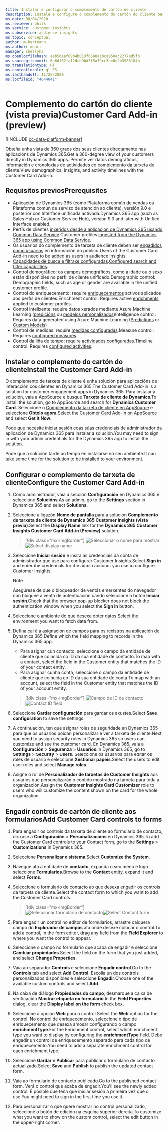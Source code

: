 ```yaml
---
title: Instalar e configurar o complemento de cartón de cliente
description: Instale e configure o complemento do cartón do cliente para Dynamics 365 Customer Insights.
ms.date: 08/04/2020
ms.reviewer: philk
ms.service: customer-insights
ms.subservice: audience-insights
ms.topic: conceptual
author: m-hartmann
ms.author: mhart
manager: shellyha
ms.openlocfilehash: aab5deaf89b4b019f6688a1bca950ec2277ad5fb
ms.sourcegitcommit: 6a6df62fa12dcb9bd5f5a39cc3ee0e2b3988184b
ms.translationtype: HT
ms.contentlocale: gl-ES
ms.lasthandoff: 11/25/2020
ms.locfileid: "4644041"
---
```

# <a name="customer-card-add-in-preview"></a><span data-ttu-id="45ec6-103">Complemento do cartón do cliente (vista previa)</span><span class="sxs-lookup"><span data-stu-id="45ec6-103">Customer Card Add-in (preview)</span></span>

[!INCLUDE [cc-data-platform-banner](../includes/cc-data-platform-banner.md)]

<span data-ttu-id="45ec6-104">Obteña unha vista de 360 graos dos seus clientes directamente nas aplicacións de Dynamics 365.</span><span class="sxs-lookup"><span data-stu-id="45ec6-104">Get a 360-degree view of your customers directly in Dynamics 365 apps.</span></span> <span data-ttu-id="45ec6-105">Permite ver datos demográficos, información e cronoloxías de actividades co complemento da tarxeta de cliente.</span><span class="sxs-lookup"><span data-stu-id="45ec6-105">View demographics, insights, and activity timelines with the Customer Card Add-in.</span></span>

## <a name="prerequisites"></a><span data-ttu-id="45ec6-106">Requisitos previos</span><span class="sxs-lookup"><span data-stu-id="45ec6-106">Prerequisites</span></span>

- <span data-ttu-id="45ec6-107">Aplicación de Dynamics 365 (como Plataforma común de vendas ou Plataforma común de servizo de atención ao cliente), versión 9.0 e posterior con Interface unificada activada.</span><span class="sxs-lookup"><span data-stu-id="45ec6-107">Dynamics 365 app (such as Sales Hub or Customer Service Hub), version 9.0 and later with Unified Interface enabled.</span></span>
- <span data-ttu-id="45ec6-108">Perfís de clientes [inxeridos desde a aplicación de Dynamics 365 usando Common Data Service](connect-power-query.md).</span><span class="sxs-lookup"><span data-stu-id="45ec6-108">Customer profiles [ingested from the Dynamics 365 app using Common Data Service](connect-power-query.md).</span></span>
- <span data-ttu-id="45ec6-109">Os usuarios do complemento de tarxeta de cliente deben ser [engadidos como usuarios](permissions.md) en información do público.</span><span class="sxs-lookup"><span data-stu-id="45ec6-109">Users of the Customer Card Add-in need to be [added as users](permissions.md) in audience insights.</span></span>
- <span data-ttu-id="45ec6-110">[Capacidades de busca e filtraxe configuradas](search-filter-index.md).</span><span class="sxs-lookup"><span data-stu-id="45ec6-110">[Configured search and filter capabilities](search-filter-index.md).</span></span>
- <span data-ttu-id="45ec6-111">Control demográfico: os campos demográficos, como a idade ou o sexo están dispoñibles no perfil de cliente unificado.</span><span class="sxs-lookup"><span data-stu-id="45ec6-111">Demographic control: Demographic fields, such as age or gender are available in the unified customer profile.</span></span>
- <span data-ttu-id="45ec6-112">Control do enriquecemento: require [enriquecementos](enrichment-hub.md) activos aplicados aos perfís de clientes.</span><span class="sxs-lookup"><span data-stu-id="45ec6-112">Enrichment control: Requires active [enrichments](enrichment-hub.md) applied to customer profiles.</span></span>
- <span data-ttu-id="45ec6-113">Control intelixente: require datos xerados mediante Azure Machine Learning ([predicións](predictions.md) ou [modelos personalizados](custom-models.md))</span><span class="sxs-lookup"><span data-stu-id="45ec6-113">Intelligence control: Requires data generated using Azure Machine Learning ([Predictions](predictions.md) or [Custom Models](custom-models.md))</span></span>
- <span data-ttu-id="45ec6-114">Control de medidas: require [medidas configuradas](measures.md).</span><span class="sxs-lookup"><span data-stu-id="45ec6-114">Measure control: Requires [configured measures](measures.md).</span></span>
- <span data-ttu-id="45ec6-115">Control da liña de tempo: require [actividades configuradas](activities.md).</span><span class="sxs-lookup"><span data-stu-id="45ec6-115">Timeline control: Requires [configured activities](activities.md).</span></span>

## <a name="install-the-customer-card-add-in"></a><span data-ttu-id="45ec6-116">Instalar o complemento do cartón do cliente</span><span class="sxs-lookup"><span data-stu-id="45ec6-116">Install the Customer Card Add-in</span></span>

<span data-ttu-id="45ec6-117">O complemento de tarxeta de cliente é unha solución para aplicacións de interacción cos clientes en Dynamics 365.</span><span class="sxs-lookup"><span data-stu-id="45ec6-117">The Customer Card Add-in is a solution for customer engagement apps in Dynamics 365.</span></span> <span data-ttu-id="45ec6-118">Para instalar a solución, vaia a AppSource e busque **Tarxeta de cliente de Dynamics**.</span><span class="sxs-lookup"><span data-stu-id="45ec6-118">To install the solution, go to AppSource and search for **Dynamics Customer Card**.</span></span> <span data-ttu-id="45ec6-119">Seleccione o [Complemento da tarxeta de cliente en AppSource](https://appsource.microsoft.com/product/dynamics-365/mscrm.dynamics_365_customer_insights_customer_card_addin?tab=Overview) e seleccione **Obtelo agora**.</span><span class="sxs-lookup"><span data-stu-id="45ec6-119">Select the [Customer Card Add-in on AppSource](https://appsource.microsoft.com/product/dynamics-365/mscrm.dynamics_365_customer_insights_customer_card_addin?tab=Overview) and select **Get It Now**.</span></span>

<span data-ttu-id="45ec6-120">Pode que necesite iniciar sesión coas súas credenciais de administrador da aplicación de Dynamics 365 para instalar a solución.</span><span class="sxs-lookup"><span data-stu-id="45ec6-120">You may need to sign in with your admin credentials for the Dynamics 365 app to install the solution.</span></span>

<span data-ttu-id="45ec6-121">Pode que a solución tarde un tempo en instalarse no seu ambiente.</span><span class="sxs-lookup"><span data-stu-id="45ec6-121">It can take some time for the solution to be installed to your environment.</span></span>

## <a name="configure-the-customer-card-add-in"></a><span data-ttu-id="45ec6-122">Configurar o complemento de tarxeta de cliente</span><span class="sxs-lookup"><span data-stu-id="45ec6-122">Configure the Customer Card Add-in</span></span>

1. <span data-ttu-id="45ec6-123">Como administrador, vaia á sección **Configuración** en Dynamics 365 e seleccione **Solucións**.</span><span class="sxs-lookup"><span data-stu-id="45ec6-123">As an admin, go to the **Settings** section in Dynamics 365 and select **Solutions**.</span></span>

1. <span data-ttu-id="45ec6-124">Seleccione a ligazón **Nome de pantalla** para a solución **Complemento de tarxeta de cliente de Dynamics 365 Customer Insights (vista previa)**.</span><span class="sxs-lookup"><span data-stu-id="45ec6-124">Select the **Display Name** link for the **Dynamics 365 Customer Insights Customer Card Add-in (Preview)** solution.</span></span>

   > [!div class="mx-imgBorder"]
   > <span data-ttu-id="45ec6-125">![Seleccionar o nome para mostrar](media/select-display-name.png "Seleccionar o nome para mostrar")</span><span class="sxs-lookup"><span data-stu-id="45ec6-125">![Select display name](media/select-display-name.png "Select display name")</span></span>

1. <span data-ttu-id="45ec6-126">Seleccione **Iniciar sesión** e insira as credenciais da conta de administrador que use para configurar Customer Insights.</span><span class="sxs-lookup"><span data-stu-id="45ec6-126">Select **Sign in** and enter the credentials for the admin account you use to configure Customer Insights.</span></span>

   > [!NOTE]
   > <span data-ttu-id="45ec6-127">Asegúrese de que o bloqueador de ventás emerxentes do navegador non bloquee a ventá de autenticación cando seleccione o botón **Iniciar sesión**.</span><span class="sxs-lookup"><span data-stu-id="45ec6-127">Check that the browser pop-up blocker does not block the authentication window when you select the **Sign in** button.</span></span>

1. <span data-ttu-id="45ec6-128">Seleccione o ambiente do que desexa obter datos.</span><span class="sxs-lookup"><span data-stu-id="45ec6-128">Select the environment you want to fetch data from.</span></span>

1. <span data-ttu-id="45ec6-129">Defina cal é a asignación de campos para os rexistros na aplicación de Dynamics 365.</span><span class="sxs-lookup"><span data-stu-id="45ec6-129">Define which the field mapping to records in the Dynamics 365 app.</span></span>
   - <span data-ttu-id="45ec6-130">Para asignar cun contacto, seleccione o campo da entidade de cliente que coincida co ID da súa entidade de contacto.</span><span class="sxs-lookup"><span data-stu-id="45ec6-130">To map with a contact, select the field in the Customer entity that matches the ID of your contact entity.</span></span>
   - <span data-ttu-id="45ec6-131">Para asignar cunha conta, seleccione o campo da entidade de cliente que coincida co ID da súa entidade de conta.</span><span class="sxs-lookup"><span data-stu-id="45ec6-131">To map with an account, select the field in the Customer entity that matches the ID of your account entity.</span></span>

   > [!div class="mx-imgBorder"]
   > <span data-ttu-id="45ec6-132">![Campo de ID de contacto](media/contact-id-field.png "Campo de ID de contacto")</span><span class="sxs-lookup"><span data-stu-id="45ec6-132">![Contact ID field](media/contact-id-field.png "Contact ID field")</span></span>

1. <span data-ttu-id="45ec6-133">Seleccione **Gardar configuración** para gardar os axustes.</span><span class="sxs-lookup"><span data-stu-id="45ec6-133">Select **Save configuration** to save the settings.</span></span>

1. <span data-ttu-id="45ec6-134">A continuación, ten que asignar roles de seguridade en Dynamics 365 para que os usuarios poidan personalizar e ver a tarxeta de cliente.</span><span class="sxs-lookup"><span data-stu-id="45ec6-134">Next, you need to assign security roles in Dynamics 365 so users can customize and see the customer card.</span></span> <span data-ttu-id="45ec6-135">En Dynamics 365, vaia a **Configuración** > **Seguranza** > **Usuarios**.</span><span class="sxs-lookup"><span data-stu-id="45ec6-135">In Dynamics 365, go to **Settings** > **Security** > **Users**.</span></span> <span data-ttu-id="45ec6-136">Seleccione os usuarios para editar os roles de usuario e seleccione **Xestionar papeis**.</span><span class="sxs-lookup"><span data-stu-id="45ec6-136">Select the users to edit user roles and select **Manage roles**.</span></span>

1. <span data-ttu-id="45ec6-137">Asigne o rol de **Personalizador de tarxetas de Customer Insights** aos usuarios que personalizarán o contido mostrado na tarxeta para toda a organización.</span><span class="sxs-lookup"><span data-stu-id="45ec6-137">Assign the **Customer Insights Card Customizer** role to users who will customize the content shown on the card for the whole organization.</span></span>

## <a name="add-customer-card-controls-to-forms"></a><span data-ttu-id="45ec6-138">Engadir controis de cartón de cliente aos formularios</span><span class="sxs-lookup"><span data-stu-id="45ec6-138">Add Customer Card controls to forms</span></span>
  
1. <span data-ttu-id="45ec6-139">Para engadir os controis da tarxeta de cliente ao formulario de contacto, diríxase a **Configuración** > **Personalizacións** en Dynamics 365.</span><span class="sxs-lookup"><span data-stu-id="45ec6-139">To add the Customer Card controls to your Contact form, go to the **Settings** > **Customizations** in Dynamics 365.</span></span>

1. <span data-ttu-id="45ec6-140">Seleccione **Personalizar o sistema**.</span><span class="sxs-lookup"><span data-stu-id="45ec6-140">Select **Customize the System**.</span></span>

1. <span data-ttu-id="45ec6-141">Navegue ata a entidade de **contacto**, expanda o seu menú e logo seleccione **Formularios**.</span><span class="sxs-lookup"><span data-stu-id="45ec6-141">Browse to the **Contact** entity, expand it and select **Forms**.</span></span>

1. <span data-ttu-id="45ec6-142">Seleccione o formulario de contacto ao que desexa engadir os controis da tarxeta de cliente.</span><span class="sxs-lookup"><span data-stu-id="45ec6-142">Select the contact form to which you want to add the Customer Card controls.</span></span>

    > [!div class="mx-imgBorder"]
    > <span data-ttu-id="45ec6-143">![Seleccionar formulario de contacto](media/contact-active-forms.png "Seleccionar formulario de contacto")</span><span class="sxs-lookup"><span data-stu-id="45ec6-143">![Select Contact form](media/contact-active-forms.png "Select Contact form")</span></span>

1. <span data-ttu-id="45ec6-144">Para engadir un control no editor de formularios, arrastre calquera campo do **Explorador de campos** ata onde desexe colocar o control.</span><span class="sxs-lookup"><span data-stu-id="45ec6-144">To add a control, in the form editor, drag any field from the **Field Explorer** to where you want the control to appear.</span></span>

1. <span data-ttu-id="45ec6-145">Seleccione o campo no formulario que acaba de engadir e seleccione **Cambiar propiedades**.</span><span class="sxs-lookup"><span data-stu-id="45ec6-145">Select the field on the form that you just added, and select **Change Properties**.</span></span>

1. <span data-ttu-id="45ec6-146">Vaia ao separador **Controis** e seleccione **Engadir control**.</span><span class="sxs-lookup"><span data-stu-id="45ec6-146">Go to the **Controls** tab and select **Add Control**.</span></span> <span data-ttu-id="45ec6-147">Escolla un dos controis personalizados dispoñibles e seleccione **Engadir**.</span><span class="sxs-lookup"><span data-stu-id="45ec6-147">Choose one of the available custom controls and select **Add**.</span></span>

1. <span data-ttu-id="45ec6-148">Na caixa de diálogo **Propiedades do campo**, desmarque a caixa de verificación **Mostrar etiqueta no formulario**.</span><span class="sxs-lookup"><span data-stu-id="45ec6-148">In the **Field Properties** dialog, clear the **Display label on the form** check box.</span></span>

1. <span data-ttu-id="45ec6-149">Seleccione a opción **Web** para o control.</span><span class="sxs-lookup"><span data-stu-id="45ec6-149">Select the **Web** option for the control.</span></span> <span data-ttu-id="45ec6-150">No control de enriquecemento, seleccione o tipo de enriquecemento que desexa amosar configurando o campo **enrichmentType**.</span><span class="sxs-lookup"><span data-stu-id="45ec6-150">For the Enrichment control, select which enrichment type you want to display by configuring the **enrichmentType** field.</span></span> <span data-ttu-id="45ec6-151">Debe engadir un control de enriquecemento separado para cada tipo de enriquecemento.</span><span class="sxs-lookup"><span data-stu-id="45ec6-151">You need to add a separate enrichment control for each enrichment type.</span></span>

1. <span data-ttu-id="45ec6-152">Seleccione **Gardar** e **Publicar** para publicar o formulario de contacto actualizado.</span><span class="sxs-lookup"><span data-stu-id="45ec6-152">Select **Save** and **Publish** to publish the updated contact form.</span></span>

1. <span data-ttu-id="45ec6-153">Vaia ao formulario de contacto publicado.</span><span class="sxs-lookup"><span data-stu-id="45ec6-153">Go to the published contact form.</span></span> <span data-ttu-id="45ec6-154">Verá o control que acaba de engadir.</span><span class="sxs-lookup"><span data-stu-id="45ec6-154">You'll see the newly added control.</span></span> <span data-ttu-id="45ec6-155">É posible que teña que iniciar sesión a primeira vez que o use.</span><span class="sxs-lookup"><span data-stu-id="45ec6-155">You might need to sign in the first time you use it.</span></span>

1. <span data-ttu-id="45ec6-156">Para personalizar o que quere mostrar no control personalizado, seleccione o botón de edición na esquina superior dereita.</span><span class="sxs-lookup"><span data-stu-id="45ec6-156">To customize what you want to show on the custom control, select the edit button in the upper-right corner.</span></span>
